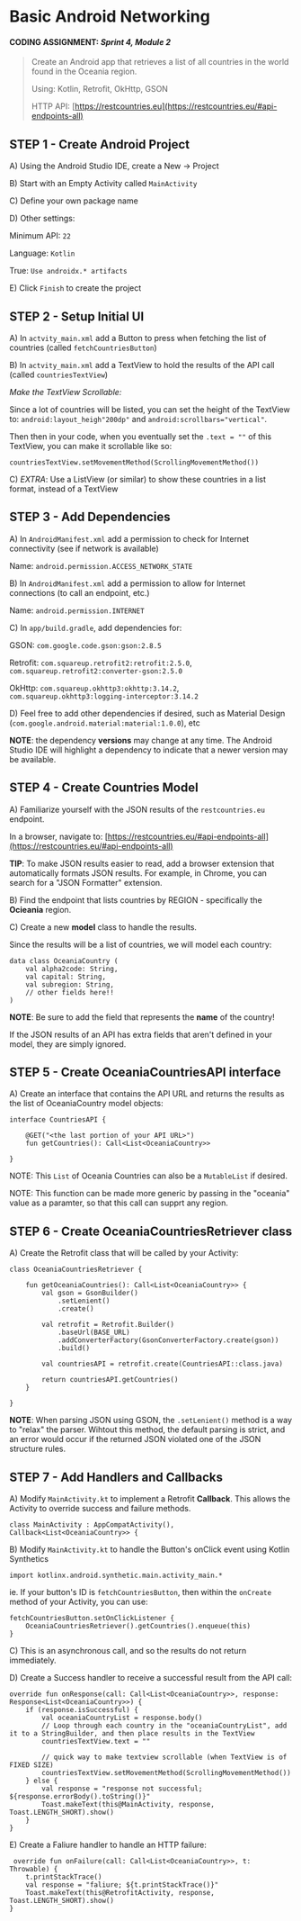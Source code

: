 # Basic Android Networking

#### CODING ASSIGNMENT: *Sprint 4, Module 2*

> Create an Android app that retrieves a list of all countries in the world found in the Oceania region.
> 
> 
> Using: Kotlin, Retrofit, OkHttp, GSON
> 
> HTTP API: [https://restcountries.eu](https://restcountries.eu/#api-endpoints-all)



## STEP 1 - Create Android Project

A) Using the Android Studio IDE, create a New -> Project

B) Start with an Empty Activity called `MainActivity`

C) Define your own package name

D) Other settings:

Minimum API: `22`

Language: `Kotlin`

True: `Use androidx.* artifacts`

E) Click `Finish` to create the project



## STEP 2 - Setup Initial UI

A) In `actvity_main.xml` add a Button to press when fetching the list of countries (called `fetchCountriesButton`)

B) In `actvity_main.xml` add a TextView to hold the results of the API call (called `countriesTextView`)

*Make the TextView Scrollable:*

Since a lot of countries will be listed, you can set the height of the TextView to: `android:layout_heigh"200dp"` and `android:scrollbars="vertical"`.

Then then in your code, when you eventually set the `.text = ""` of this TextView, you can make it scrollable like so:

```
countriesTextView.setMovementMethod(ScrollingMovementMethod())
```

C) *EXTRA*: Use a ListView (or similar) to show these countries in a list format, instead of a TextView



## STEP 3 - Add Dependencies

A) In `AndroidManifest.xml` add a permission to check for Internet connectivity (see if network is available)

Name: `android.permission.ACCESS_NETWORK_STATE`

B) In `AndroidManifest.xml` add a permission to allow for Internet connections (to call an endpoint, etc.)

Name: `android.permission.INTERNET`

C) In `app/build.gradle`, add dependencies for:

GSON: `com.google.code.gson:gson:2.8.5`

Retrofit: `com.squareup.retrofit2:retrofit:2.5.0`, `com.squareup.retrofit2:converter-gson:2.5.0`

OkHttp: `com.squareup.okhttp3:okhttp:3.14.2`, `com.squareup.okhttp3:logging-interceptor:3.14.2`

D) Feel free to add other dependencies if desired, such as Material Design (`com.google.android.material:material:1.0.0`), etc

**NOTE**: the dependency **versions** may change at any time. The Android Studio IDE will highlight a dependency to indicate that a newer version may be available.



## STEP 4 - Create Countries Model

A) Familiarize yourself with the JSON results of the `restcountries.eu` endpoint.

In a browser, navigate to: [https://restcountries.eu/#api-endpoints-all](https://restcountries.eu/#api-endpoints-all)

**TIP**: To make JSON results easier to read, add a browser extension that automatically formats JSON results. For example, in Chrome, you can search for a "JSON Formatter" extension.

B) Find the endpoint that lists countries by REGION - specifically the **Ocieania** region.

C) Create a new **model** class to handle the results.

Since the results will be a list of countries, we will model each country:

```
data class OceaniaCountry (
    val alpha2code: String,
    val capital: String,
    val subregion: String,
    // other fields here!!
)
```

**NOTE**: Be sure to add the field that represents the **name** of the country!

If the JSON results of an API has extra fields that aren't defined in your model, they are simply ignored.



## STEP 5 - Create OceaniaCountriesAPI interface

A) Create an interface that contains the API URL and returns the results as the list of OceaniaCountry model objects:

```
interface CountriesAPI {

    @GET("<the last portion of your API URL>")
    fun getCountries(): Call<List<OceaniaCountry>>
    
}
```

NOTE: This `List` of Oceania Countries can also be a `MutableList` if desired.

NOTE: This function can be made more generic by passing in the "oceania" value as a paramter, so that this call can supprt any region.



## STEP 6 - Create OceaniaCountriesRetriever class

A) Create the Retrofit class that will be called by your Activity:

```
class OceaniaCountriesRetriever {

    fun getOceaniaCountries(): Call<List<OceaniaCountry>> {
        val gson = GsonBuilder()
            .setLenient()
            .create()

        val retrofit = Retrofit.Builder()
            .baseUrl(BASE_URL)
            .addConverterFactory(GsonConverterFactory.create(gson))
            .build()

        val countriesAPI = retrofit.create(CountriesAPI::class.java)

        return countriesAPI.getCountries()
    }

}
```

**NOTE**: When parsing JSON using GSON, the `.setLenient()` method is a way to "relax" the parser. Wihtout this method, the default parsing is strict, and an error would occur if the returned JSON violated one of the JSON structure rules.



## STEP 7 - Add Handlers and 	Callbacks

A) Modify `MainActivity.kt` to implement a Retrofit **Callback**. This allows the Activity to override success and failure methods.

```
class MainActivity : AppCompatActivity(), Callback<List<OceaniaCountry>> {
```

B) Modify `MainActivity.kt` to handle the Button's onClick event using Kotlin Synthetics

```
import kotlinx.android.synthetic.main.activity_main.*
```

ie. If your button's ID is `fetchCountriesButton`, then within the `onCreate` method of your Activity, you can use:

```
fetchCountriesButton.setOnClickListener {
    OceaniaCountriesRetriever().getCountries().enqueue(this)
}
```
C) This is an asynchronous call, and so the results do not return immediately.

D) Create a Success handler to receive a successful result from the API call:

```
override fun onResponse(call: Call<List<OceaniaCountry>>, response: Response<List<OceaniaCountry>>) {
    if (response.isSuccessful) {
        val oceaniaCountryList = response.body()
        // Loop through each country in the "oceaniaCountryList", add it to a StringBuilder, and then place results in the TextView 
        countriesTextView.text = ""
        
        // quick way to make textview scrollable (when TextView is of FIXED SIZE)
        countriesTextView.setMovementMethod(ScrollingMovementMethod())
    } else {
        val response = "response not successful; ${response.errorBody().toString()}"
        Toast.makeText(this@MainActivity, response, Toast.LENGTH_SHORT).show()
    }
}
```

E) Create a Faliure handler to handle an HTTP failure:

```
 override fun onFailure(call: Call<List<OceaniaCountry>>, t: Throwable) {
    t.printStackTrace()
    val response = "faliure; ${t.printStackTrace()}"
    Toast.makeText(this@RetrofitActivity, response, Toast.LENGTH_SHORT).show()
}
```

